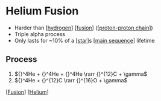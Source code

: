 # Helium Fusion

- Harder than [[hydrogen]] [[fusion]] ([[proton-proton chain]])
- Triple alpha process
- Only lasts for ~10% of a [[star]]s [[main sequence]] lifetime

## Process

1. ${}^4He + {}^4He + {}^4He \rarr {}^{12}C + \gamma$
2. ${}^4He + {}^{12}C \rarr {}^{16}O + \gamma$

[[Fusion]] [[Helium]]

[//begin]: # "Autogenerated link references for markdown compatibility"
[hydrogen]: hydrogen "Hydrogen"
[Fusion]: fusion "Fusion"
[proton-proton chain]: proton-proton-chain "Proton-Proton Chain"
[star]: star "Star"
[main sequence]: main-sequence "Main Sequence"
[Helium]: helium "Helium"
[//end]: # "Autogenerated link references"